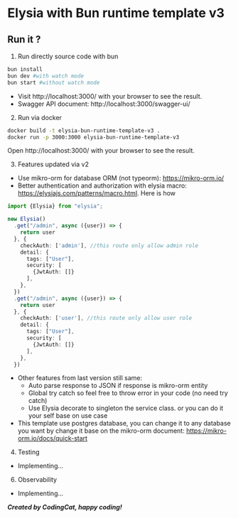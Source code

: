 # Elysia with Bun runtime template v3

## Run it ?
1. Run directly source code with bun
```bash
bun install
bun dev #with watch mode
bun start #without watch mode
```
- Visit http://localhost:3000/ with your browser to see the result.
- Swagger API document: http://localhost:3000/swagger-ui/
2. Run via docker
```bash
docker build -t elysia-bun-runtime-template-v3 .
docker run -p 3000:3000 elysia-bun-runtime-template-v3
```

Open http://localhost:3000/ with your browser to see the result.

3. Features updated via v2
- Use mikro-orm for database ORM (not typeorm): https://mikro-orm.io/
- Better authentication and authorization with elysia macro: https://elysiajs.com/patterns/macro.html. Here is how

```typescript
import {Elysia} from "elysia";

new Elysia()
  .get("/admin", async ({user}) => {
    return user
  }, {
    checkAuth: ['admin'], //this route only allow admin role
    detail: {
      tags: ["User"],
      security: [
        {JwtAuth: []}
      ],
    },
  })
  .get("/admin", async ({user}) => {
    return user
  }, {
    checkAuth: ['user'], //this route only allow user role
    detail: {
      tags: ["User"],
      security: [
        {JwtAuth: []}
      ],
    },
  })
```
- Other features from last version still same:
  - Auto parse response to JSON if response is mikro-orm entity
  - Global try catch so feel free to throw error in your code (no need try catch)
  - Use Elysia decorate to singleton the service class. or you can do it your self base on use case
- This template use postgres database, you can change it to any database you want by change it base on the mikro-orm document: https://mikro-orm.io/docs/quick-start

4. Testing
- Implementing...
6. Observability
- Implementing...


***Created by CodingCat, happy coding!***